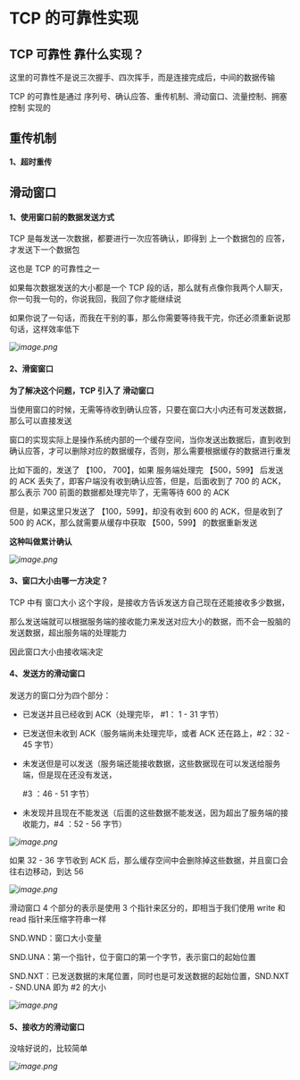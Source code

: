 # TCP 的可靠性实现



## TCP 可靠性 靠什么实现？

这里的可靠性不是说三次握手、四次挥手，而是连接完成后，中间的数据传输

TCP 的可靠性是通过 序列号、确认应答、重传机制、滑动窗口、流量控制、拥塞控制 实现的



## 重传机制

**1、超时重传**



## 滑动窗口

#### 1、使用窗口前的数据发送方式

TCP 是每发送一次数据，都要进行一次应答确认，即得到 上一个数据包的 应答，才发送下一个数据包

这也是 TCP 的可靠性之一

如果每次数据发送的大小都是一个 TCP 段的话，那么就有点像你我两个人聊天，你一句我一句的，你说我回，我回了你才能继续说

如果你说了一句话，而我在干别的事，那么你需要等待我干完，你还必须重新说那句话，这样效率低下

*![image.png](https://pic.leetcode-cn.com/1597982380-WwqbeW-image.png)*



#### 2、滑窗窗口

**为了解决这个问题，TCP 引入了 滑动窗口**

当使用窗口的时候，无需等待收到确认应答，只要在窗口大小内还有可发送数据，那么可以直接发送

窗口的实现实际上是操作系统内部的一个缓存空间，当你发送出数据后，直到收到确认应答，才可以删除对应的数据缓存，否则，那么需要根据缓存的数据进行重发

比如下面的，发送了 【100， 700】，如果 服务端处理完 【500，599】 后发送的 ACK 丢失了，即客户端没有收到确认应答，但是，后面收到了 700 的 ACK，那么表示 700 前面的数据都处理完毕了，无需等待 600 的 ACK

但是，如果这里只发送了 【100，599】，却没有收到 600 的 ACK，但是收到了 500 的 ACK，那么就需要从缓存中获取 【500，599】 的数据重新发送

**这种叫做累计确认**



*![image.png](https://pic.leetcode-cn.com/1597993414-gESvQl-image.png)*



#### 3、窗口大小由哪一方决定？

TCP 中有 窗口大小  这个字段，是接收方告诉发送方自己现在还能接收多少数据，

那么发送端就可以根据服务端的接收能力来发送对应大小的数据，而不会一股脑的发送数据，超出服务端的处理能力

因此窗口大小由接收端决定



#### 4、发送方的滑动窗口

发送方的窗口分为四个部分：

- 已发送并且已经收到 ACK（处理完毕， #1： 1 - 31 字节）

- 已发送但未收到 ACK（服务端尚未处理完毕，或者 ACK 还在路上，#2：32 - 45 字节）

- 未发送但是可以发送（服务端还能接收数据，这些数据现在可以发送给服务端，但是现在还没有发送，

  #3 ：46 - 51 字节）

- 未发现并且现在不能发送（后面的这些数据不能发送，因为超出了服务端的接收能力，#4 ：52 - 56 字节）



*![image.png](https://pic.leetcode-cn.com/1597993856-goRUji-image.png)*



如果 32 - 36 字节收到 ACK 后，那么缓存空间中会删除掉这些数据，并且窗口会往右边移动，到达 56

*![image.png](https://pic.leetcode-cn.com/1597994071-LvuLnd-image.png)*



滑动窗口 4 个部分的表示是使用 3 个指针来区分的，即相当于我们使用 write 和 read 指针来压缩字符串一样

SND.WND：窗口大小变量

SND.UNA：第一个指针，位于窗口的第一个字节，表示窗口的起始位置

SND.NXT：已发送数据的末尾位置，同时也是可发送数据的起始位置，SND.NXT - SND.UNA 即为 #2 的大小

*![image.png](https://pic.leetcode-cn.com/1597994129-NGveQS-image.png)*



#### 5、接收方的滑动窗口

没啥好说的，比较简单

*![image.png](https://pic.leetcode-cn.com/1597994365-FJXXeT-image.png)*